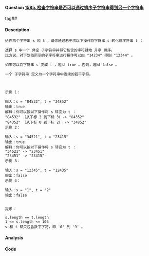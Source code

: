 #### Question [1585. 检查字符串是否可以通过排序子字符串得到另一个字符串](https://leetcode-cn.com/problems/check-if-string-is-transformable-with-substring-sort-operations/)

tag##



#### Description

```
给你两个字符串 s 和 t ，请你通过若干次以下操作将字符串 s 转化成字符串 t ：

选择 s 中一个 非空 子字符串并将它包含的字符就地 升序 排序。
比方说，对下划线所示的子字符串进行操作可以由 "14234" 得到 "12344" 。

如果可以将字符串 s 变成 t ，返回 true 。否则，返回 false 。

一个 子字符串 定义为一个字符串中连续的若干字符。

 

示例 1：

输入：s = "84532", t = "34852"
输出：true
解释：你可以按以下操作将 s 转变为 t ：
"84532" （从下标 2 到下标 3）-> "84352"
"84352" （从下标 0 到下标 2） -> "34852"
示例 2：

输入：s = "34521", t = "23415"
输出：true
解释：你可以按以下操作将 s 转变为 t ：
"34521" -> "23451"
"23451" -> "23415"
示例 3：

输入：s = "12345", t = "12435"
输出：false
示例 4：

输入：s = "1", t = "2"
输出：false
 

提示：

s.length == t.length
1 <= s.length <= 105
s 和 t 都只包含数字字符，即 '0' 到 '9' 。
```



#### Analysis





#### Code





​			





